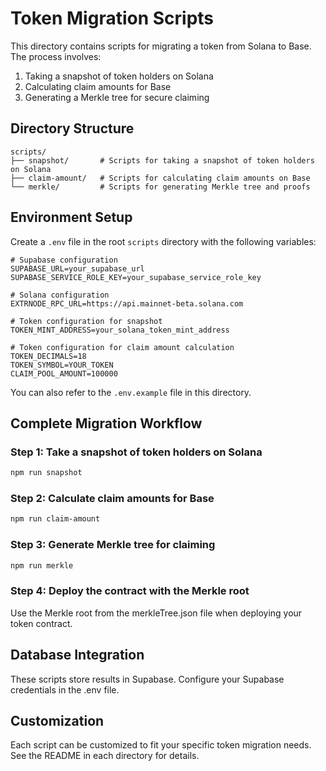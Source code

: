 # Token Migration Scripts

This directory contains scripts for migrating a token from Solana to Base. The process involves:

1. Taking a snapshot of token holders on Solana
2. Calculating claim amounts for Base
3. Generating a Merkle tree for secure claiming

## Directory Structure

```
scripts/
├── snapshot/       # Scripts for taking a snapshot of token holders on Solana
├── claim-amount/   # Scripts for calculating claim amounts on Base
└── merkle/         # Scripts for generating Merkle tree and proofs
```

## Environment Setup

Create a `.env` file in the root `scripts` directory with the following variables:

```
# Supabase configuration
SUPABASE_URL=your_supabase_url
SUPABASE_SERVICE_ROLE_KEY=your_supabase_service_role_key

# Solana configuration
EXTRNODE_RPC_URL=https://api.mainnet-beta.solana.com

# Token configuration for snapshot
TOKEN_MINT_ADDRESS=your_solana_token_mint_address

# Token configuration for claim amount calculation
TOKEN_DECIMALS=18
TOKEN_SYMBOL=YOUR_TOKEN
CLAIM_POOL_AMOUNT=100000
```

You can also refer to the `.env.example` file in this directory.

## Complete Migration Workflow

### Step 1: Take a snapshot of token holders on Solana

```bash
npm run snapshot
```

### Step 2: Calculate claim amounts for Base

```bash
npm run claim-amount
```

### Step 3: Generate Merkle tree for claiming

```bash
npm run merkle
```

### Step 4: Deploy the contract with the Merkle root

Use the Merkle root from the merkleTree.json file when deploying your token contract.

## Database Integration

These scripts store results in Supabase. Configure your Supabase credentials in the .env file.

## Customization

Each script can be customized to fit your specific token migration needs. See the README in each directory for details.
